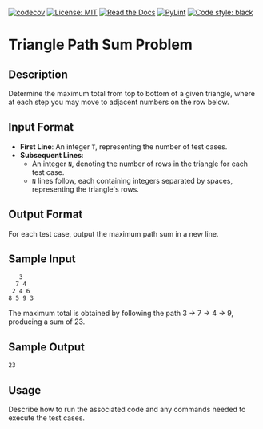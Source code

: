 [![codecov](https://codecov.io/gh/arturogonzalezm/maximum_path_sum_python/graph/badge.svg?token=DR6L5KSHDH)](https://codecov.io/gh/arturogonzalezm/maximum_path_sum_python)
[![License: MIT](https://img.shields.io/badge/License-MIT-purple.svg)](https://github.com/arturogonzalezm/maximum_path_sum_python/blob/master/LICENSE)
[![Read the Docs](https://img.shields.io/readthedocs/:packageName)](https://github.com/arturogonzalezm/maximum_path_sum_python/wiki)
[![PyLint](https://github.com/arturogonzalezm/maximum_path_sum_python/actions/workflows/workflow.yml/badge.svg)](https://github.com/arturogonzalezm/maximum_path_sum_python/actions/workflows/workflow.yml)
[![Code style: black](https://img.shields.io/badge/code%20style-black-000000.svg)](https://github.com/psf/black)

# Triangle Path Sum Problem

## Description
Determine the maximum total from top to bottom of a given triangle, where at each step you may move to adjacent numbers on the row below.

## Input Format
- **First Line**: An integer `T`, representing the number of test cases.
- **Subsequent Lines**:
    - An integer `N`, denoting the number of rows in the triangle for each test case.
    - `N` lines follow, each containing integers separated by spaces, representing the triangle's rows.

## Output Format
For each test case, output the maximum path sum in a new line.

## Sample Input

```
   3
  7 4
 2 4 6
8 5 9 3
```

The maximum total is obtained by following the path 3 -> 7 -> 4 -> 9, producing a sum of 23.

## Sample Output

``` 
23
```

## Usage
Describe how to run the associated code and any commands needed to execute the test cases.
